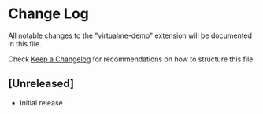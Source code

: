 # Change Log

All notable changes to the "virtualme-demo" extension will be documented in this file.

Check [Keep a Changelog](http://keepachangelog.com/) for recommendations on how to structure this file.

## [Unreleased]

- Initial release